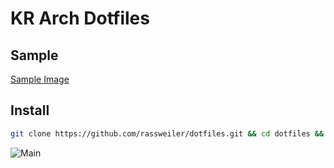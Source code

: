 # KR Arch Dotfiles

## Sample
[Sample Image](sample.png)

## Install

```zsh
git clone https://github.com/rassweiler/dotfiles.git && cd dotfiles && ./install
```
![Main](.Documentation/Main.png)
